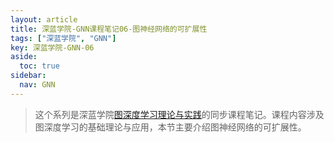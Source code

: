 ```yaml
---
layout: article
title: 深蓝学院-GNN课程笔记06-图神经网络的可扩展性
tags: ["深蓝学院", "GNN"]
key: 深蓝学院-GNN-06
aside:
  toc: true
sidebar:
  nav: GNN
---
```


> 这个系列是深蓝学院[图深度学习理论与实践](https://www.shenlanxueyuan.com/my/course/376)的同步课程笔记。课程内容涉及图深度学习的基础理论与应用，本节主要介绍图神经网络的可扩展性。
<!--more-->